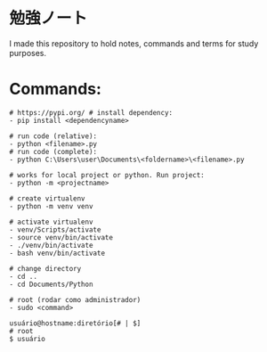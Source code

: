 # 勉強ノート
I made this repository to hold notes, commands and terms for study purposes.


# Commands:

```
# https://pypi.org/ # install dependency:
- pip install <dependencyname>

# run code (relative): 
- python <filename>.py
# run code (complete): 
- python C:\Users\user\Documents\<foldername>\<filename>.py

# works for local project or python. Run project:
- python -m <projectname>

# create virtualenv
- python -m venv venv

# activate virtualenv
- venv/Scripts/activate
- source venv/bin/activate
- ./venv/bin/activate
- bash venv/bin/activate

# change directory
- cd ..
- cd Documents/Python

# root (rodar como administrador)
- sudo <command>

usuário@hostname:diretório[# | $]
# root
$ usuário 
```
